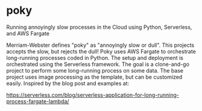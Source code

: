 # poky
Running annoyingly slow processes in the Cloud using Python, Serverless, and AWS Fargate

Merriam-Webster defines "poky" as "annoyingly slow or dull".  This projects accepts the slow, but rejects the dull! Poky uses AWS Fargate to orchestrate long-running processes coded in Python.  The setup and deployment is orchestrated using the Serverless framework.  The goal is a clone-and-go project to perform some long-running process on some data.  The base project uses image processing as the template, but can be customized easily.  Inspired by the blog post and examples at:

https://serverless.com/blog/serverless-application-for-long-running-process-fargate-lambda/


